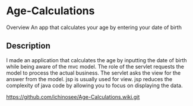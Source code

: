 # Age-Calculations


Overview
An app that calculates your age by entering your date of birth

## Description
I made an application that calculates the age by inputting the date of birth while being aware of the mvc model. The role of the servlet requests the model to process the actual business.
The servlet asks the view for the answer from the model. jsp is usually used for view. jsp reduces the complexity of java code by allowing you to focus on displaying the data.

https://github.com/ichinosee/Age-Calculations.wiki.git
